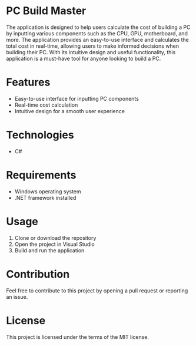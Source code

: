# PC Build Master
The application is designed to help users calculate the cost of building a PC by inputting various components such as the CPU, GPU, motherboard, and more. The application provides an easy-to-use interface and calculates the total cost in real-time, allowing users to make informed decisions when building their PC. With its intuitive design and useful functionality, this application is a must-have tool for anyone looking to build a PC.

# Features
* Easy-to-use interface for inputting PC components
* Real-time cost calculation
* Intuitive design for a smooth user experience

# Technologies
* C#

# Requirements
* Windows operating system
* .NET framework installed

# Usage
1. Clone or download the repository
2. Open the project in Visual Studio
3. Build and run the application

# Contribution
Feel free to contribute to this project by opening a pull request or reporting an issue.

# License
This project is licensed under the terms of the MIT license.
